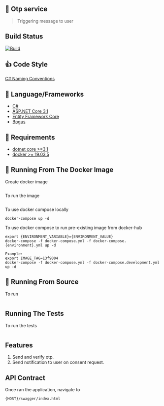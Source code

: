 ## :speech_balloon: Otp service

> Triggering message to user 

## Build Status

[![Build](https://github.com/ProjectEKA/otp_service/workflows/master/badge.svg)](https://github.com/ProjectEKA/otp_service/actions)

## :+1: Code Style

[C# Naming Conventions](https://github.com/ktaranov/naming-convention/blob/master/C%23%20Coding%20Standards%20and%20Naming%20Conventions.md)

## :tada: Language/Frameworks

-   [C#](https://docs.microsoft.com/en-us/dotnet/csharp/language-reference/)
-   [ASP.NET Core 3.1](https://docs.microsoft.com/en-us/aspnet/core/?view=aspnetcore-3.1)
-   [Entity Framework Core](https://docs.microsoft.com/en-us/ef/core/)
-   [Bogus](https://github.com/bchavez/Bogus)

## :checkered_flag: Requirements

-   [dotnet core >=3.1](https://dotnet.microsoft.com/download)
-   [docker >= 19.03.5](https://www.docker.com/)

## :whale: Running From The Docker Image

Create docker image

```
```

To run the image

```
```

To use docker compose locally

```
docker-compose up -d
```

To use docker compose to run pre-existing image from docker-hub

```
export {ENVIRONMENT_VARIABLE}={ENVIRONMENT_VALUE}
docker-compose -f docker-compose.yml -f docker-compose.{environment}.yml up -d

Example:
export IMAGE_TAG=13f9004
docker-compose -f docker-compose.yml -f docker-compose.development.yml up -d
```

## :rocket: Running From Source
To run 

```
```

## Running The Tests

To run the tests 
```
```

## Features

1.  Send and verify otp.
2.  Send notification to user on consent request.

## API Contract

Once ran the application, navigate to

```alpha
{HOST}/swagger/index.html
```
